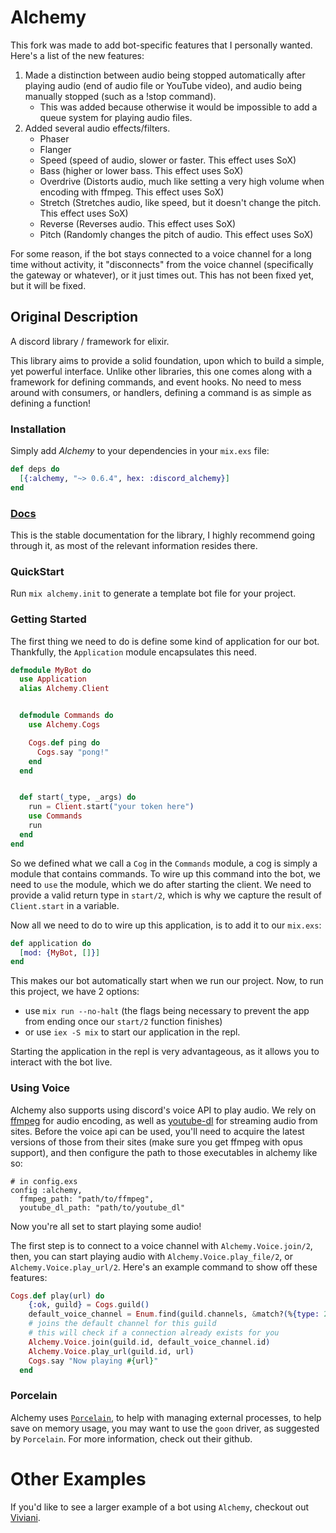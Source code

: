 # Alchemy

This fork was made to add bot-specific features that I personally wanted.
Here's a list of the new features:
1. Made a distinction between audio being stopped automatically after playing audio (end of audio file or YouTube video), and audio being manually stopped (such as a !stop command).
   * This was added because otherwise it would be impossible to add a queue system for playing audio files.
2. Added several audio effects/filters.
   * Phaser
   * Flanger
   * Speed (speed of audio, slower or faster. This effect uses SoX)
   * Bass (higher or lower bass. This effect uses SoX)
   * Overdrive (Distorts audio, much like setting a very high volume when encoding with ffmpeg. This effect uses SoX)
   * Stretch (Stretches audio, like speed, but it doesn't change the pitch. This effect uses SoX)
   * Reverse (Reverses audio. This effect uses SoX)
   * Pitch (Randomly changes the pitch of audio. This effect uses SoX)

For some reason, if the bot stays connected to a voice channel for a long time without activity, it "disconnects" from the voice channel (specifically the gateway or whatever), or it just times out.
This has not been fixed yet, but it will be fixed.

## Original Description

A discord library / framework for elixir.

This library aims to provide a solid foundation, upon which to build
a simple, yet powerful interface. Unlike other libraries, this one comes
along with a framework for defining commands, and event hooks. No need
to mess around with consumers, or handlers, defining a command is as simple
as defining a function!


### Installation
Simply add *Alchemy* to your dependencies in your `mix.exs` file:
```elixir
def deps do
  [{:alchemy, "~> 0.6.4", hex: :discord_alchemy}]
end
```

### [Docs](https://hexdocs.pm/discord_alchemy/0.6.0)

This is the stable documentation for the library, I highly recommend going
through it, as most of the relevant information resides there.

### QuickStart
Run `mix alchemy.init` to generate a template bot file for your project.

### Getting Started
The first thing we need to do is define some kind of application for our bot.
Thankfully, the `Application` module encapsulates this need.
```elixir
defmodule MyBot do
  use Application
  alias Alchemy.Client


  defmodule Commands do
    use Alchemy.Cogs

    Cogs.def ping do
      Cogs.say "pong!"
    end
  end


  def start(_type, _args) do
    run = Client.start("your token here")
    use Commands
    run
  end
end
```
So we defined what we call a `Cog` in the `Commands` module, a cog
is simply a module that contains commands. To wire up this command into the bot,
we need to `use` the module, which we do after starting the client. We need
to provide a valid return type in `start/2`, which is why we capture the result
of `Client.start` in a variable.

Now all we need to do to wire up this application, is to add it to our `mix.exs`:
```elixir
def application do
  [mod: {MyBot, []}]
end
```
This makes our bot automatically start when we run our project.
Now, to run this project, we have 2 options:
 - use `mix run --no-halt` (the flags being necessary to
   prevent the app from ending once our `start/2` function finishes)
 - or use `iex -S mix` to start our application in the repl.

Starting the application in the repl is very advantageous, as it allows
 you to interact with the bot live.

### Using Voice
Alchemy also supports using discord's voice API to play audio.
We rely on [ffmpeg](https://ffmpeg.org/) for audio encoding,
as well as [youtube-dl](https://rg3.github.io/youtube-dl/) for streaming
audio from sites. Before the voice api can be used, you'll need to acquire
the latest versions of those from their sites (make sure you get ffmpeg
with opus support), and then configure the path to those executables in
alchemy like so:
```
# in config.exs
config :alchemy,
  ffmpeg_path: "path/to/ffmpeg",
  youtube_dl_path: "path/to/youtube_dl"
```

Now you're all set to start playing some audio!

The first step is to connect to a voice channel with `Alchemy.Voice.join/2`,
then, you can start playing audio with `Alchemy.Voice.play_file/2`,
or `Alchemy.Voice.play_url/2`. Here's an example command to show off these
features:
```elixir
Cogs.def play(url) do
    {:ok, guild} = Cogs.guild()
    default_voice_channel = Enum.find(guild.channels, &match?(%{type: 2}, &1))
    # joins the default channel for this guild
    # this will check if a connection already exists for you
    Alchemy.Voice.join(guild.id, default_voice_channel.id)
    Alchemy.Voice.play_url(guild.id, url)
    Cogs.say "Now playing #{url}"
  end
```

### Porcelain
Alchemy uses [`Porcelain`](https://github.com/alco/porcelain), to
help with managing external processes, to help save on memory usage,
you may want to use the `goon` driver, as suggested by `Porcelain`.
For more information, check out their github.

# Other Examples
If you'd like to see a larger example of a bot using `Alchemy`,
checkout out [Viviani](https://github.com/cronokirby/viviani).
